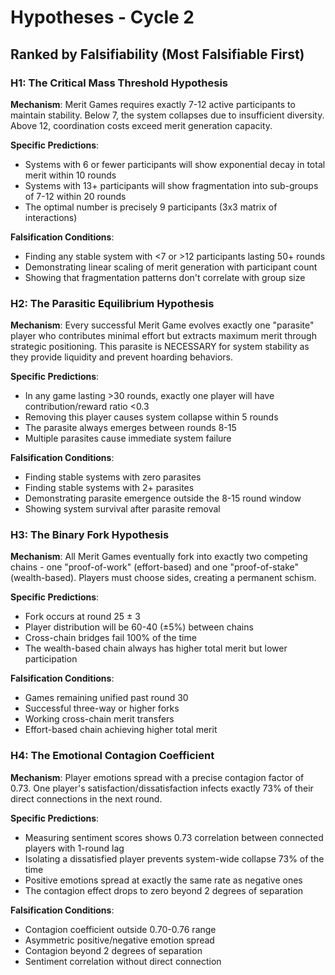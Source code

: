 # Hypotheses - Cycle 2

## Ranked by Falsifiability (Most Falsifiable First)

### H1: The Critical Mass Threshold Hypothesis
**Mechanism**: Merit Games requires exactly 7-12 active participants to maintain stability. Below 7, the system collapses due to insufficient diversity. Above 12, coordination costs exceed merit generation capacity.

**Specific Predictions**:
- Systems with 6 or fewer participants will show exponential decay in total merit within 10 rounds
- Systems with 13+ participants will show fragmentation into sub-groups of 7-12 within 20 rounds
- The optimal number is precisely 9 participants (3x3 matrix of interactions)

**Falsification Conditions**:
- Finding any stable system with <7 or >12 participants lasting 50+ rounds
- Demonstrating linear scaling of merit generation with participant count
- Showing that fragmentation patterns don't correlate with group size

### H2: The Parasitic Equilibrium Hypothesis
**Mechanism**: Every successful Merit Game evolves exactly one "parasite" player who contributes minimal effort but extracts maximum merit through strategic positioning. This parasite is NECESSARY for system stability as they provide liquidity and prevent hoarding behaviors.

**Specific Predictions**:
- In any game lasting >30 rounds, exactly one player will have contribution/reward ratio <0.3
- Removing this player causes system collapse within 5 rounds
- The parasite always emerges between rounds 8-15
- Multiple parasites cause immediate system failure

**Falsification Conditions**:
- Finding stable systems with zero parasites
- Finding stable systems with 2+ parasites
- Demonstrating parasite emergence outside the 8-15 round window
- Showing system survival after parasite removal

### H3: The Binary Fork Hypothesis
**Mechanism**: All Merit Games eventually fork into exactly two competing chains - one "proof-of-work" (effort-based) and one "proof-of-stake" (wealth-based). Players must choose sides, creating a permanent schism.

**Specific Predictions**:
- Fork occurs at round 25 ± 3
- Player distribution will be 60-40 (±5%) between chains
- Cross-chain bridges fail 100% of the time
- The wealth-based chain always has higher total merit but lower participation

**Falsification Conditions**:
- Games remaining unified past round 30
- Successful three-way or higher forks
- Working cross-chain merit transfers
- Effort-based chain achieving higher total merit

### H4: The Emotional Contagion Coefficient
**Mechanism**: Player emotions spread with a precise contagion factor of 0.73. One player's satisfaction/dissatisfaction infects exactly 73% of their direct connections in the next round.

**Specific Predictions**:
- Measuring sentiment scores shows 0.73 correlation between connected players with 1-round lag
- Isolating a dissatisfied player prevents system-wide collapse 73% of the time
- Positive emotions spread at exactly the same rate as negative ones
- The contagion effect drops to zero beyond 2 degrees of separation

**Falsification Conditions**:
- Contagion coefficient outside 0.70-0.76 range
- Asymmetric positive/negative emotion spread
- Contagion beyond 2 degrees of separation
- Sentiment correlation without direct connection